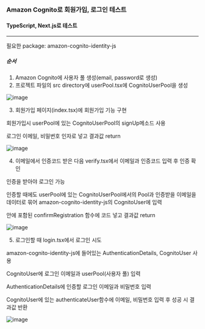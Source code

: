 ### Amazon Cognito로 회원가입, 로그인 테스트
#### TypeScript, Next.js로 테스트
---


필요한 package: amazon-cognito-identity-js

##### 순서
1. Amazon Cognito에 사용자 풀 생성(email, password로 생성)
2. 프로젝트 파일의 src directory에 userPool.tsx에 CognitoUserPool을 생성

![image](https://user-images.githubusercontent.com/91539013/228475194-ceccdb0e-ab02-4d03-8d50-a91e20bcc76a.png)

3. 회원가입 페이지(index.tsx)에 회원가입 기능 구현

  회원가입시 userPool에 있는 CognitoUserPool의 signUp메소드 사용
  
  로그인 이메일, 비밀번호 인자로 넣고 결과값 return
  
  ![image](https://user-images.githubusercontent.com/91539013/228477875-8510491f-9e0d-4b03-a7ee-67ca4835f572.png)

  
4. 이메일에서 인증코드 받은 다음 verify.tsx에서 이메일과 인증코드 입력 후 인증 확인

  인증을 받아야 로그인 가능
  
  인증할 때에도 userPool에 있는 CognitoUserPool에서의 Pool과 인증받을 이메일을 데이터로 묶어 amazon-cognito-identity-js의 CognitoUser에 입력
  
  안에 포함된 confirmRegistration 함수에 코드 넣고 결과값 return
  
  ![image](https://user-images.githubusercontent.com/91539013/228477772-44810fea-7bc1-4e1b-826b-34f0253631cc.png)

5. 로그인할 때 login.tsx에서 로그인 시도

  amazon-cognito-identity-js에 들어있는 AuthenticationDetails, CognitoUser 사용
  
  CognitoUser에 로그인 이메일과 userPool(사용자 풀) 입력
  
  AuthenticationDetails에 인증할 로그인 이메일과 비밀번호 입력
  
  CognitoUser에 있는 authenticateUser함수에 이메일, 비밀번호 입력 후 성공 시 결과값 반환
  
  ![image](https://user-images.githubusercontent.com/91539013/228478863-621dce27-04ed-4108-afbd-57444fda951f.png)



